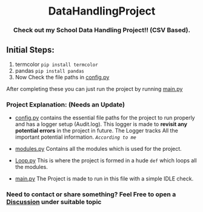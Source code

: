 <h1 align="center"> DataHandlingProject </h1>

<h3 align="center"> Check out my School Data Handling Project!! (CSV Based).</h3>

## Initial Steps: 
  1. termcolor `pip install termcolor`
  2. pandas `pip install pandas`
  3. Now Check the file paths in [config.py](https://github.com/HarshPatel5940/DataHandlingProject/blob/master/config.py)
  
After completing these you can just run the project by running [main.py](https://github.com/HarshPatel5940/DataHandlingProject/blob/master/main.py)

### Project Explanation: (Needs an Update)

 - [config.py](https://github.com/HarshPatel5940/DataHandlingProject/blob/master/config.py) contains the essential file paths for the project to run properly and has a logger setup (Audit.log). This logger is made to **revisit any potential errors** in the project in future. The Logger tracks All the important potential information. *`According to me`*

- [modules.py](https://github.com/HarshPatel5940/DataHandlingProject/blob/master/modules.py) Contains all the modules which is used for the project.

- [Loop.py](https://github.com/HarshPatel5940/DataHandlingProject/blob/master/Loop.py) This is where the project is formed in a hude `def` which loops all the modules.

- [main.py](https://github.com/HarshPatel5940/DataHandlingProject/blob/master/main.py) The Project is made to run in this file with a simple IDLE check.

### Need to contact or share something? Feel Free to open a [Discussion](https://github.com/HarshPatel5940/DataHandlingProject/discussions) under suitable topic
